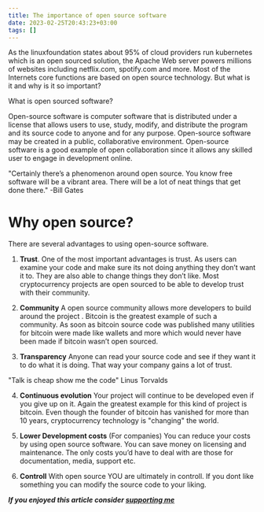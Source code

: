 ```yaml
---
title: The importance of open source software
date: 2023-02-25T20:43:23+03:00
tags: []
---
```

As the linuxfoundation states about 95% of cloud providers run kubernetes which is an open sourced solution, the Apache Web server powers millions of websites including netflix.com, spotify.com and more. Most of the Internets core functions are based on open source technology. But what is it and why is it so important?

What is open sourced software?

Open-source software is computer software that is distributed under a license that allows users to use, study, modify, and distribute the program and its source code to anyone and for any purpose. Open-source software may be created in a public, collaborative environment. Open-source software is a good example of open collaboration since it allows any skilled user to engage in development online.

"Certainly there’s a phenomenon around open source. You know free software will be a vibrant area. There will be a lot of neat things that get done there."
-Bill Gates

# Why open source?

There are several advantages to using open-source software.

1. **Trust**. One of the most important advantages is trust. As users can examine your code and make sure its not doing anything they don’t want it to. They are also able to change things they don’t like. Most cryptocurrency projects are open sourced to be able to develop trust with their community.

2. **Community** A open source community allows more developers to build around the project . Bitcoin is the greatest example of such a community. As soon as bitcoin source code was published many utilities for bitcoin were made like wallets and more which would never have been made if bitcoin wasn’t open sourced.

3. **Transparency** Anyone can read your source code and see if they want it to do what it is doing. That way your company gains a lot of trust.

"Talk is cheap show me the code"
Linus Torvalds

4. **Continuous evolution** Your project will continue to be developed even if you give up on it. Again the greatest example for this kind of project is bitcoin. Even though the founder of bitcoin has vanished for more than 10 years, cryptocurrency technology is "changing" the world.

5. **Lower Development costs** (For companies) You can reduce your costs by using open source software. You can save money on licensing and maintenance. The only costs you’d have to deal with are those for documentation, media, support etc.

6. **Controll** With open source YOU are ultimately in controll. If you dont like something you can modify the source code to your liking.

***If you enjoyed this article consider [supporting me](../../donate)***

